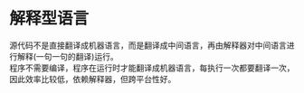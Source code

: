 # 解释型语言
源代码不是直接翻译成机器语言，而是翻译成中间语言，再由解释器对中间语言进行解释(一句一句的翻译)运行。  
程序不需要编译，程序在运行时才能翻译成机器语言，每执行一次都要翻译一次，因此效率比较低，依赖解释器，但跨平台性好。